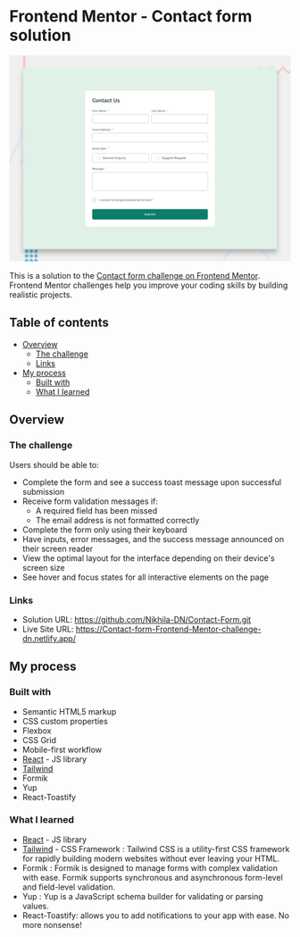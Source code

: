 # Frontend Mentor - Contact form solution

![Design preview for the Contact Form coding challenge](./design/desktop-preview.jpg)

This is a solution to the [Contact form challenge on Frontend Mentor](https://www.frontendmentor.io/challenges/contact-form--G-hYlqKJj). Frontend Mentor challenges help you improve your coding skills by building realistic projects. 

## Table of contents

- [Overview](#overview)
  - [The challenge](#the-challenge)
  - [Links](#links)
- [My process](#my-process)
  - [Built with](#built-with)
  - [What I learned](#what-i-learned)


## Overview

### The challenge

Users should be able to:

- Complete the form and see a success toast message upon successful submission
- Receive form validation messages if:
  - A required field has been missed
  - The email address is not formatted correctly
- Complete the form only using their keyboard
- Have inputs, error messages, and the success message announced on their screen reader
- View the optimal layout for the interface depending on their device's screen size
- See hover and focus states for all interactive elements on the page


### Links

- Solution URL: https://github.com/Nikhila-DN/Contact-Form.git
- Live Site URL: https://Contact-form-Frontend-Mentor-challenge-dn.netlify.app/

## My process

### Built with

- Semantic HTML5 markup
- CSS custom properties
- Flexbox
- CSS Grid
- Mobile-first workflow
- [React](https://reactjs.org/) - JS library
- [Tailwind](https://tailwindcss.com/) 
- Formik 
- Yup 
- React-Toastify


### What I learned

- [React](https://reactjs.org/) - JS library
- [Tailwind](https://tailwindcss.com/) - CSS Framework : Tailwind CSS is a utility-first CSS framework for rapidly building modern websites without ever leaving your HTML.
- Formik : Formik is designed to manage forms with complex validation with ease. Formik supports synchronous and asynchronous form-level and field-level validation.
- Yup : Yup is a JavaScript schema builder for validating or parsing values.
- React-Toastify: allows you to add notifications to your app with ease. No more nonsense!
